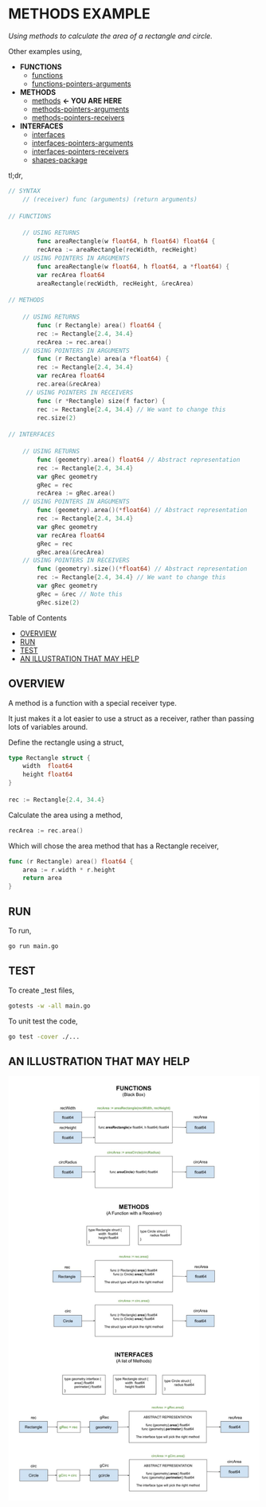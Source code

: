 # METHODS EXAMPLE

_Using methods to calculate the area of a rectangle and circle._

Other examples using,

* **FUNCTIONS**
  * [functions](https://github.com/JeffDeCola/my-go-examples/tree/master/functions-methods-interfaces/functions/functions)
  * [functions-pointers-arguments](https://github.com/JeffDeCola/my-go-examples/tree/master/functions-methods-interfaces/functions/functions-pointers-arguments)
* **METHODS**
  * [methods](https://github.com/JeffDeCola/my-go-examples/tree/master/functions-methods-interfaces/methods/methods)
    **<- YOU ARE HERE**
  * [methods-pointers-arguments](https://github.com/JeffDeCola/my-go-examples/tree/master/functions-methods-interfaces/methods/methods-pointers-arguments)
  * [methods-pointers-receivers](https://github.com/JeffDeCola/my-go-examples/tree/master/functions-methods-interfaces/methods/methods-pointers-receivers)
* **INTERFACES**
  * [interfaces](https://github.com/JeffDeCola/my-go-examples/tree/master/functions-methods-interfaces/interfaces/interfaces)
  * [interfaces-pointers-arguments](https://github.com/JeffDeCola/my-go-examples/tree/master/functions-methods-interfaces/interfaces/interfaces-pointers-arguments)
  * [interfaces-pointers-receivers](https://github.com/JeffDeCola/my-go-examples/tree/master/functions-methods-interfaces/interfaces/interfaces-pointers-receivers)
  * [shapes-package](https://github.com/JeffDeCola/my-go-examples/tree/master/functions-methods-interfaces/interfaces/shapes-package)
  
tl;dr,

```go
// SYNTAX
    // (receiver) func (arguments) (return arguments)

// FUNCTIONS

    // USING RETURNS
        func areaRectangle(w float64, h float64) float64 {    
        recArea := areaRectangle(recWidth, recHeight)
    // USING POINTERS IN ARGUMENTS
        func areaRectangle(w float64, h float64, a *float64) {
        var recArea float64
        areaRectangle(recWidth, recHeight, &recArea)

// METHODS

    // USING RETURNS
        func (r Rectangle) area() float64 {
        rec := Rectangle{2.4, 34.4}
        recArea := rec.area()
    // USING POINTERS IN ARGUMENTS
        func (r Rectangle) area(a *float64) {
        rec := Rectangle{2.4, 34.4}
        var recArea float64
        rec.area(&recArea)
     // USING POINTERS IN RECEIVERS
        func (r *Rectangle) size(f factor) {
        rec := Rectangle{2.4, 34.4} // We want to change this
        rec.size(2)

// INTERFACES
    
    // USING RETURNS
        func (geometry).area() float64 // Abstract representation
        rec := Rectangle{2.4, 34.4}
        var gRec geometry
        gRec = rec
        recArea := gRec.area()
    // USING POINTERS IN ARGUMENTS
        func (geometry).area()(*float64) // Abstract representation
        rec := Rectangle{2.4, 34.4}
        var gRec geometry
        var recArea float64
        gRec = rec
        gRec.area(&recArea)
    // USING POINTERS IN RECEIVERS
        func (geometry).size()(*float64) // Abstract representation
        rec := Rectangle{2.4, 34.4} // We want to change this
        var gRec geometry
        gRec = &rec // Note this
        gRec.size(2)
```

Table of Contents

* [OVERVIEW](https://github.com/JeffDeCola/my-go-examples/tree/master/functions-methods-interfaces/methods/methods#overview)
* [RUN](https://github.com/JeffDeCola/my-go-examples/tree/master/functions-methods-interfaces/methods/methods#run)
* [TEST](https://github.com/JeffDeCola/my-go-examples/tree/master/functions-methods-interfaces/methods/methods#test)
* [AN ILLUSTRATION THAT MAY HELP](https://github.com/JeffDeCola/my-go-examples/tree/master/functions-methods-interfaces/methods/methods#an-illustration-that-may-help)

## OVERVIEW

A method is a function with a special receiver type.

It just makes it a lot easier to use a
struct as a receiver, rather than passing lots of variables around.

Define the rectangle using a struct,

```go
type Rectangle struct {
    width  float64
    height float64
}

rec := Rectangle{2.4, 34.4}
```

Calculate the area using a method,

```go
recArea := rec.area()
```

Which will chose the area method that has a Rectangle receiver,

```go
func (r Rectangle) area() float64 {
    area := r.width * r.height
    return area
}
```

## RUN

To run,

```bash
go run main.go
```

## TEST

To create _test files,

```bash
gotests -w -all main.go
```

To unit test the code,

```bash
go test -cover ./... 
```

## AN ILLUSTRATION THAT MAY HELP

![IMAGE - functions-methods-interfaces.jpg - IMAGE](../../../docs/pics/functions-methods-interfaces/functions-methods-interfaces.jpg)
